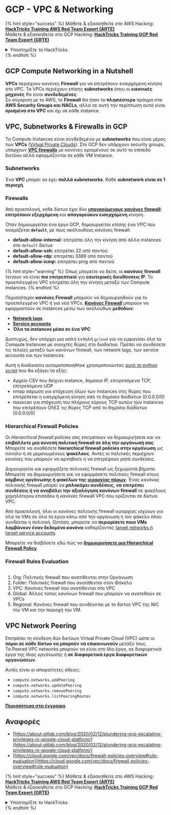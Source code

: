 # GCP - VPC & Networking

{% hint style="success" %}
Μάθετε & εξασκηθείτε στο AWS Hacking:<img src="/.gitbook/assets/image.png" alt="" data-size="line">[**HackTricks Training AWS Red Team Expert (ARTE)**](https://training.hacktricks.xyz/courses/arte)<img src="/.gitbook/assets/image.png" alt="" data-size="line">\
Μάθετε & εξασκηθείτε στο GCP Hacking: <img src="/.gitbook/assets/image (2).png" alt="" data-size="line">[**HackTricks Training GCP Red Team Expert (GRTE)**<img src="/.gitbook/assets/image (2).png" alt="" data-size="line">](https://training.hacktricks.xyz/courses/grte)

<details>

<summary>Υποστηρίξτε το HackTricks</summary>

* Ελέγξτε τα [**σχέδια συνδρομής**](https://github.com/sponsors/carlospolop)!
* **Γίνετε μέλος της** 💬 [**ομάδας Discord**](https://discord.gg/hRep4RUj7f) ή της [**ομάδας telegram**](https://t.me/peass) ή **ακολουθήστε** μας στο **Twitter** 🐦 [**@hacktricks\_live**](https://twitter.com/hacktricks\_live)**.**
* **Μοιραστείτε hacking tricks υποβάλλοντας PRs στα** [**HackTricks**](https://github.com/carlospolop/hacktricks) και [**HackTricks Cloud**](https://github.com/carlospolop/hacktricks-cloud) αποθετήρια στο github.

</details>
{% endhint %}

## **GCP Compute Networking in a Nutshell**

**VPCs** περιέχουν κανόνες **Firewall** για να επιτρέπουν εισερχόμενη κίνηση στο VPC. Τα VPCs περιέχουν επίσης **subnetworks** όπου οι **εικονικές μηχανές** θα είναι **συνδεδεμένες**.\
Σε σύγκριση με το AWS, το **Firewall** θα ήταν το **πλησιέστερο** πράγμα στα **AWS** **Security Groups και NACLs**, αλλά σε αυτή την περίπτωση αυτά είναι **ορισμένα στο VPC** και όχι σε κάθε instance.

## **VPC, Subnetworks & Firewalls in GCP**

Τα Compute Instances είναι συνδεδεμένα με **subnetworks** που είναι μέρος των **VPCs** ([Virtual Private Clouds](https://cloud.google.com/vpc/docs/vpc)). Στο GCP δεν υπάρχουν security groups, υπάρχουν [**VPC firewalls**](https://cloud.google.com/vpc/docs/firewalls) με κανόνες ορισμένους σε αυτό το επίπεδο δικτύου αλλά εφαρμόζονται σε κάθε VM Instance.

### Subnetworks

Ένα **VPC** μπορεί να έχει **πολλά subnetworks**. Κάθε **subnetwork είναι σε 1 περιοχή**.

### Firewalls

Από προεπιλογή, κάθε δίκτυο έχει δύο [**υπονοούμενους κανόνες firewall**](https://cloud.google.com/vpc/docs/firewalls#default\_firewall\_rules): **επιτρέπουν εξερχόμενη** και **απαγορεύουν εισερχόμενη** κίνηση.

Όταν δημιουργείται ένα έργο GCP, δημιουργείται επίσης ένα VPC που ονομάζεται **`default`**, με τους ακόλουθους κανόνες firewall:

* **default-allow-internal:** επιτρέπει όλη την κίνηση από άλλα instances στο `default` δίκτυο
* **default-allow-ssh:** επιτρέπει 22 από παντού
* **default-allow-rdp:** επιτρέπει 3389 από παντού
* **default-allow-icmp:** επιτρέπει ping από παντού

{% hint style="warning" %}
Όπως μπορείτε να δείτε, οι **κανόνες firewall** τείνουν να είναι **πιο επιτρεπτικοί** για **εσωτερικές διευθύνσεις IP**. Το προεπιλεγμένο VPC επιτρέπει όλη την κίνηση μεταξύ των Compute Instances.
{% endhint %}

Περισσότεροι **κανόνες Firewall** μπορούν να δημιουργηθούν για το προεπιλεγμένο VPC ή για νέα VPCs. [**Κανόνες Firewall**](https://cloud.google.com/vpc/docs/firewalls) μπορούν να εφαρμοστούν σε instances μέσω των ακόλουθων **μεθόδων**:

* [**Network tags**](https://cloud.google.com/vpc/docs/add-remove-network-tags)
* [**Service accounts**](https://cloud.google.com/vpc/docs/firewalls#serviceaccounts)
* **Όλα τα instances μέσα σε ένα VPC**

Δυστυχώς, δεν υπάρχει μια απλή εντολή `gcloud` για να εμφανίσει όλα τα Compute Instances με ανοιχτές θύρες στο διαδίκτυο. Πρέπει να συνδέσετε τις τελείες μεταξύ των κανόνων firewall, των network tags, των service accounts και των instances.

Αυτή η διαδικασία αυτοματοποιήθηκε χρησιμοποιώντας [αυτό το python script](https://gitlab.com/gitlab-com/gl-security/gl-redteam/gcp\_firewall\_enum) που θα εξάγει τα εξής:

* Αρχείο CSV που δείχνει instance, δημόσια IP, επιτρεπόμενα TCP, επιτρεπόμενα UDP
* nmap σάρωση για στόχευση όλων των instances στις θύρες που επιτρέπεται η εισερχόμενη κίνηση από το δημόσιο διαδίκτυο (0.0.0.0/0)
* masscan για στόχευση του πλήρους εύρους TCP αυτών των instances που επιτρέπουν ΟΛΕΣ τις θύρες TCP από το δημόσιο διαδίκτυο (0.0.0.0/0)

### Hierarchical Firewall Policies <a href="#hierarchical-firewall-policies" id="hierarchical-firewall-policies"></a>

Οι _Hierarchical firewall policies_ σας επιτρέπουν να δημιουργήσετε και να **επιβάλλετε μια συνεπή πολιτική firewall σε όλη την οργάνωσή σας**. Μπορείτε να αναθέσετε **hierarchical firewall policies στην οργάνωση** ως σύνολο ή σε μεμονωμένους **φακέλους**. Αυτές οι πολιτικές περιέχουν κανόνες που μπορούν να αρνηθούν ή να επιτρέψουν ρητά συνδέσεις.

Δημιουργείτε και εφαρμόζετε πολιτικές firewall ως ξεχωριστά βήματα. Μπορείτε να δημιουργήσετε και να εφαρμόσετε πολιτικές firewall στους **κόμβους οργάνωσης ή φακέλων της** [**ιεραρχίας πόρων**](https://cloud.google.com/resource-manager/docs/cloud-platform-resource-hierarchy). Ένας κανόνας πολιτικής firewall μπορεί να **μπλοκάρει συνδέσεις, να επιτρέπει συνδέσεις ή να αναβάλει την αξιολόγηση κανόνων firewall** σε φακέλους χαμηλότερου επιπέδου ή κανόνες firewall VPC που ορίζονται σε δίκτυα VPC.

Από προεπιλογή, όλοι οι κανόνες πολιτικής firewall ιεραρχίας ισχύουν για όλα τα VMs σε όλα τα έργα κάτω από την οργάνωση ή τον φάκελο όπου συνδέεται η πολιτική. Ωστόσο, μπορείτε να **περιορίσετε ποια VMs λαμβάνουν έναν δεδομένο κανόνα** καθορίζοντας [target networks ή target service accounts](https://cloud.google.com/vpc/docs/firewall-policies#targets).

Μπορείτε να διαβάσετε εδώ πώς να [**δημιουργήσετε μια Hierarchical Firewall Policy**](https://cloud.google.com/vpc/docs/using-firewall-policies#gcloud).

### Firewall Rules Evaluation

<figure><img src="../../../../.gitbook/assets/image.png" alt=""><figcaption></figcaption></figure>

1. Org: Πολιτικές firewall που ανατίθενται στην Οργάνωση
2. Folder: Πολιτικές firewall που ανατίθενται στον Φάκελο
3. VPC: Κανόνες firewall που ανατίθενται στο VPC
4. Global: Άλλος τύπος κανόνων firewall που μπορούν να ανατεθούν σε VPCs
5. Regional: Κανόνες firewall που συνδέονται με το δίκτυο VPC της NIC του VM και την περιοχή του VM.

## VPC Network Peering

Επιτρέπει τη σύνδεση δύο δικτύων Virtual Private Cloud (VPC) ώστε οι **πόροι σε κάθε δίκτυο να μπορούν να επικοινωνούν** μεταξύ τους.\
Τα Peered VPC networks μπορούν να είναι στο ίδιο έργο, σε διαφορετικά έργα της ίδιας οργάνωσης ή **σε διαφορετικά έργα διαφορετικών οργανώσεων**.

Αυτές είναι οι απαραίτητες άδειες:

* `compute.networks.addPeering`
* `compute.networks.updatePeering`
* `compute.networks.removePeering`
* `compute.networks.listPeeringRoutes`

[**Περισσότερα στα έγγραφα**](https://cloud.google.com/vpc/docs/vpc-peering).

## Αναφορές

* [https://about.gitlab.com/blog/2020/02/12/plundering-gcp-escalating-privileges-in-google-cloud-platform/](https://about.gitlab.com/blog/2020/02/12/plundering-gcp-escalating-privileges-in-google-cloud-platform/)
* [https://cloud.google.com/vpc/docs/firewall-policies-overview#rule-evaluation](https://cloud.google.com/vpc/docs/firewall-policies-overview#rule-evaluation)

{% hint style="success" %}
Μάθετε & εξασκηθείτε στο AWS Hacking:<img src="/.gitbook/assets/image.png" alt="" data-size="line">[**HackTricks Training AWS Red Team Expert (ARTE)**](https://training.hacktricks.xyz/courses/arte)<img src="/.gitbook/assets/image.png" alt="" data-size="line">\
Μάθετε & εξασκηθείτε στο GCP Hacking: <img src="/.gitbook/assets/image (2).png" alt="" data-size="line">[**HackTricks Training GCP Red Team Expert (GRTE)**<img src="/.gitbook/assets/image (2).png" alt="" data-size="line">](https://training.hacktricks.xyz/courses/grte)

<details>

<summary>Υποστηρίξτε το HackTricks</summary>

* Ελέγξτε τα [**σχέδια συνδρομής**](https://github.com/sponsors/carlospolop)!
* **Γίνετε μέλος της** 💬 [**ομάδας Discord**](https://discord.gg/hRep4RUj7f) ή της [**ομάδας telegram**](https://t.me/peass) ή **ακολουθήστε** μας στο **Twitter** 🐦 [**@hacktricks\_live**](https://twitter.com/hacktricks\_live)**.**
* **Μοιραστείτε hacking tricks υποβάλλοντας PRs στα** [**HackTricks**](https://github.com/carlospolop/hacktricks) και [**HackTricks Cloud**](https://github.com/carlospolop/hacktricks-cloud) αποθετήρια στο github.

</details>
{% endhint %}
